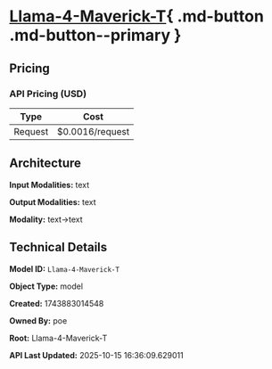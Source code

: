 # [Llama-4-Maverick-T](https://poe.com/Llama-4-Maverick-T){ .md-button .md-button--primary }

## Pricing

### API Pricing (USD)

| Type | Cost |
|------|------|
| Request | $0.0016/request |

## Architecture

**Input Modalities:** text

**Output Modalities:** text

**Modality:** text->text


## Technical Details

**Model ID:** `Llama-4-Maverick-T`

**Object Type:** model

**Created:** 1743883014548

**Owned By:** poe

**Root:** Llama-4-Maverick-T

**API Last Updated:** 2025-10-15 16:36:09.629011
